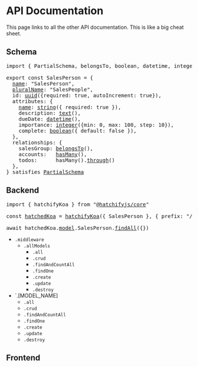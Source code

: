 # API Documentation

This page links to all the other API documentation. This is like a big cheat sheet.

## Schema

<pre>
import { PartialSchema, belongsTo, boolean, datetime, integer, hasMany, string } from "@hatchifyjs/core"
  
export const SalesPerson = {
  <a href="schema/naming.md#schemaname">name</a>: "SalesPerson",
  <a href="schema/naming.md#schemapluralname">pluralName</a>: "SalesPeople",
  id: <a href="schema/attribute-types/uuid.md">uuid</a>({required: true, autoIncrement: true}),
  attributes: {
    <a href="schema/naming.md#schemaattributesattribute_name">name</a>: <a href="./attribute-types/string.md">string</a>({ required: true }),
    description: <a href="schema/attribute-types/text.md">text</a>(),
    dueDate: <a href="schema/attribute-types/datetime.md">datetime</a>(),
    importance: <a href="schema/attribute-types/integer.md">integer</a>({min: 0, max: 100, step: 10}),
    complete: <a href="schema/attribute-types/boolean.md">boolean</a>({ default: false }),
  },
  relationships: {
    salesGroup: <a href="schema/relationship-types/belongs-to.md">belongsTo</a>(),
    accounts:   <a href="schema/relationship-types/has-many.md">hasMany</a>(),
    todos:      hasMany().<a href="schema/relationship-types/has-many-through.md">through</a>()
  },
} satisfies <a href="schema/naming.md">PartialSchema</a>
</pre>

## Backend

<pre>
import { hatchifyKoa } from "<a href="./koa/README.md">@hatchifyjs/core</a>"
  
const <a href="./koa/README.md#hatchedkoa">hatchedKoa</a> = <a href="./koa/README.md#hatchifykoa">hatchifyKoa</a>({ SalesPerson }, { prefix: "/api" })

await hatchedKoa.<a href="./koa/hatchedKoa.model.md#findall">model</a>.SalesPerson.<a href="./koa/hatchedKoa.model.md#findall">findAll</a>({})
</pre>

- `.middleware`
  - `.allModels`
    - `.all`
    - `.crud`
    - `.findAndCountAll`
    - `.findOne`
    - `.create`
    - `.update`
    - `.destroy`
- `.[MODEL_NAME]
  - `.all`
  - `.crud`
  - `.findAndCountAll`
  - `.findOne`
  - `.create`
  - `.update`
  - `.destroy`

## Frontend
